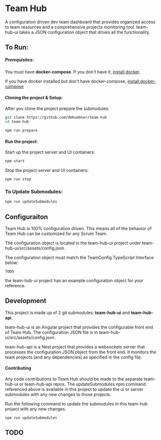 # Team Hub

A configuration driven dev team dashboard that provides organized access to team resources and a comprehensive projects monitoring tool. team-hub-ui takes a JSON configuration object that drives all the functionality.

## To Run:

##### Prerequisites:
You must have **docker-compose**. If you don't have it, [install docker](https://docs.docker.com/get-started/).

If you have docker installed but don't have docker-compose, [install docker-compose](https://docs.docker.com/compose/install/)

#### Cloning the project & Setup:
After you clone the project prepare the submodules:
```bash
git clone https://github.com/dmhuebner/team-hub
cd team-hub

npm run prepare
```

#### Run the project:

Start up the project server and UI containers:
```bash
npm start
```

Stop the project server and UI containers:
```bash
npm run stop
```

### To Update Submodules:

```bash
npm run updateSubmodules
```

## Configuraiton
Team Hub is 100% configuration driven. This means all of the behavior of Team Hub can be customized for any Scrum Team.

The configuration object is located in the team-hub-ui project under team-hub-ui/src/assets/config.json.

The configuration object must match the TeamConfig TypeScript Interface below:

```
TODO
```

the team-hub-ui project has an example configuration object for your reference.

## Development

This project is made up of 2 git submodules: **team-hub-ui** and **team-hub-api**.

team-hub-ui is an Angular project that provides the configurable front end of Team Hub. The configuration JSON file is in team-hub-ui/src/assets/config.json.

team-hub-api is a Nest project that provides a websockets server that processes the configuration JSON object from the front end. It monitors the team projects (and any dependencies) as specified in the config file.

#### Contributing

Any code contributions to Team Hub should be made to the separate team-hub-ui or team-hub-api repos. The updateSubmodules npm command referenced above is available in this project to update the ui or server submodules with any new changes to those projects.

Run the following command to update the submodules in this team-hub project with any new changes.

`npm run updateSubmodules`

## TODO
